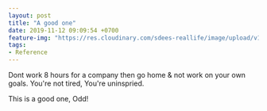 ```yaml
---
layout: post
title: "A good one"
date: 2019-11-12 09:09:54 +0700
feature-img: "https://res.cloudinary.com/sdees-reallife/image/upload/v1555658919/sample_feature_img.png"
tags:
- Reference
---
```


Dont work 8 hours for a company then go home & not work on your own goals. You're not tired, You're uninspried.

<i class="fa fa-child" style="color:plum"></i>

This is a good one, Odd!
